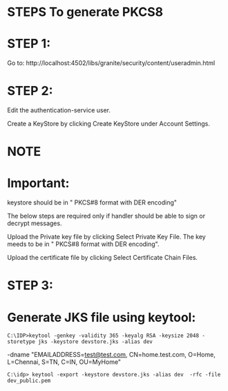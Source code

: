 
STEPS To generate PKCS8
=========================


STEP 1:
=======

Go to: http://localhost:4502/libs/granite/security/content/useradmin.html

STEP 2:
=======
Edit the authentication-service user.

Create a KeyStore by clicking Create KeyStore under Account Settings.

NOTE
=====

Important:
==========

keystore should be in " PKCS#8 format with DER encoding"

The below steps are required only if handler should be able to sign or decrypt messages.

Upload the Private key file by clicking Select Private Key File. The key meeds to be in " PKCS#8 format with DER encoding".  

Upload the certificate file by clicking Select Certificate Chain Files.



STEP 3:
=======


Generate JKS file using keytool:
================================


    C:\IDP>keytool -genkey -validity 365 -keyalg RSA -keysize 2048 -storetype jks -keystore devstore.jks -alias dev 
  -dname "EMAILADDRESS=test@test.com, CN=home.test.com, O=Home, L=Chennai, S=TN, C=IN, OU=MyHome"
  
  
    C:\idp> keytool -export -keystore devstore.jks -alias dev  -rfc -file dev_public.pem
